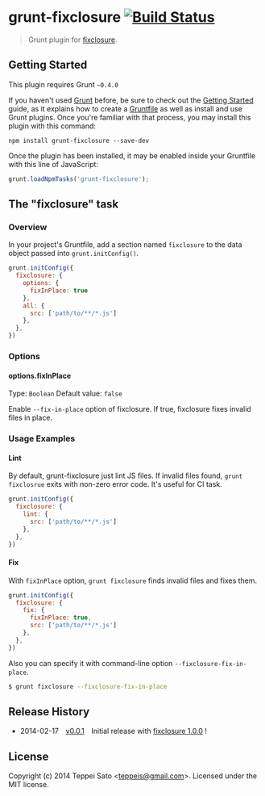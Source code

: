 # grunt-fixclosure [![Build Status](https://travis-ci.org/teppeis/grunt-fixclosure.png?branch=master)](https://travis-ci.org/teppeis/grunt-fixclosure)

> Grunt plugin for [fixclosure](https://github.com/teppeis/grunt-parallelize).

## Getting Started

This plugin requires Grunt `~0.4.0`

If you haven't used [Grunt](http://gruntjs.com/) before, be sure to check out the [Getting Started](http://gruntjs.com/getting-started) guide, as it explains how to create a [Gruntfile](http://gruntjs.com/sample-gruntfile) as well as install and use Grunt plugins. Once you're familiar with that process, you may install this plugin with this command:

```shell
npm install grunt-fixclosure --save-dev
```

Once the plugin has been installed, it may be enabled inside your Gruntfile with this line of JavaScript:

```js
grunt.loadNpmTasks('grunt-fixclosure');
```

## The "fixclosure" task

### Overview
In your project's Gruntfile, add a section named `fixclosure` to the data object passed into `grunt.initConfig()`.

```js
grunt.initConfig({
  fixclosure: {
    options: {
      fixInPlace: true
    },
    all: {
      src: ['path/to/**/*.js']
    },
  },
})
```

### Options

#### options.fixInPlace
Type: `Boolean`
Default value: `false`

Enable `--fix-in-place` option of fixclosure.
If true, fixclosure fixes invalid files in place.

### Usage Examples

#### Lint

By default, grunt-fixclosure just lint JS files. If invalid files found, `grunt fixclosrue` exits with non-zero error code. It's useful for CI task.

```js
grunt.initConfig({
  fixclosure: {
    lint: {
      src: ['path/to/**/*.js']
    },
  },
})
```

#### Fix

With `fixInPlace` option, `grunt fixclosure` finds invalid files and fixes them.

```js
grunt.initConfig({
  fixclosure: {
    fix: {
      fixInPlace: true,
      src: ['path/to/**/*.js']
    },
  },
})
```
Also you can specify it with command-line option `--fixclosure-fix-in-place`.
```bash
$ grunt fixclosure --fixclosure-fix-in-place
```

## Release History

 * 2014-02-17 [v0.0.1](https://github.com/teppeis/grunt-fixclosure/releases/tag/0.0.1) Initial release with [fixclosure 1.0.0](https://github.com/teppeis/fixclosure/releases/tag/1.0.0) !

## License
Copyright (c) 2014 Teppei Sato &lt;teppeis@gmail.com&gt;. Licensed under the MIT license.
